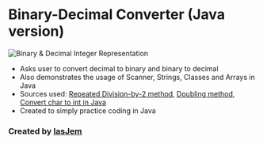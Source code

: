 # Binary-Decimal Converter (Java version)

![Binary & Decimal Integer Representation](https://i.ytimg.com/vi/GFLXyKunQEQ/maxresdefault.jpg)

* Asks user to convert decimal to binary and binary to decimal
* Also demonstrates the usage of Scanner, Strings, Classes and Arrays in Java
* Sources used: [Repeated Division-by-2 method](https://www.electronics-tutorials.ws/binary/bin_2.html), [Doubling method](https://www.wikihow.com/Convert-from-Binary-to-Decimal), [Convert char to int in Java](https://stackoverflow.com/questions/46343616/how-can-i-convert-a-char-to-int-in-java)
* Created to simply practice coding in Java 

### Created by [IasJem](https://github.com/iasjem)